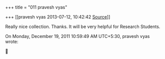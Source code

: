 +++
title = "011 pravesh vyas"

+++
[[pravesh vyas	2013-07-12, 10:42:42 [Source](https://groups.google.com/g/bvparishat/c/3v21pgB9Gkw)]]



Really nice collection. Thanks. It will be very helpful for Research Students.

  
  
On Monday, December 19, 2011 10:59:49 AM UTC+5:30, pravesh vyas wrote:



